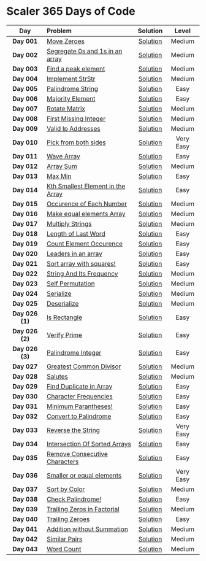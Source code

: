 # Scaler 365 Days of Code

|  Day  |  Problem  |  Solution  |  Level  |
|:-----:|:-----------|:-----------:|:-------:|
|  **Day 001**  |  [Move Zeroes](https://www.interviewbit.com/problems/move-zeroes/)  |  [Solution](https://github.com/kishanrajput23/Scaler-365-Days-of-Code/blob/main/Problems/Day_001.cpp)  |  Medium  |
|  **Day 002**  |  [Segregate 0s and 1s in an array](https://www.interviewbit.com/problems/segregate-0s-and-1s-in-an-array/)  |  [Solution](https://github.com/kishanrajput23/Scaler-365-Days-of-Code/blob/main/Problems/Day_002.cpp)  |  Medium  |
|  **Day 003**  |  [Find a peak element](https://www.interviewbit.com/problems/find-a-peak-element/)  |  [Solution](https://github.com/kishanrajput23/Scaler-365-Days-of-Code/blob/main/Problems/Day_003.cpp)  |  Medium  |
|  **Day 004**  |  [Implement StrStr](https://www.interviewbit.com/problems/implement-strstr/)  |  [Solution](https://github.com/kishanrajput23/Scaler-365-Days-of-Code/blob/main/Problems/Day_004.cpp)  |  Medium  |
|  **Day 005**  |  [Palindrome String](https://www.interviewbit.com/problems/palindrome-string/)  |  [Solution](https://github.com/kishanrajput23/Scaler-365-Days-of-Code/blob/main/Problems/Day_005.cpp)  |  Easy  |
|  **Day 006**  |  [Majority Element](https://www.interviewbit.com/problems/majority-element/)  |  [Solution](https://github.com/kishanrajput23/Scaler-365-Days-of-Code/blob/main/Problems/Day_006.cpp)  |  Easy  |
|  **Day 007**  |  [Rotate Matrix](https://www.interviewbit.com/problems/rotate-matrix/)  |  [Solution](https://github.com/kishanrajput23/Scaler-365-Days-of-Code/blob/main/Problems/Day_007.cpp)  |  Medium  |
|  **Day 008**  |  [First Missing Integer](https://www.interviewbit.com/problems/first-missing-integer/)  |  [Solution](https://github.com/kishanrajput23/Scaler-365-Days-of-Code/blob/main/Problems/Day_008.cpp)  |  Medium  |
|  **Day 009**  |  [Valid Ip Addresses](https://www.interviewbit.com/problems/valid-ip-addresses/)  |  [Solution](https://github.com/kishanrajput23/Scaler-365-Days-of-Code/blob/main/Problems/Day_009.cpp)  |  Medium  |
|  **Day 010**  |  [Pick from both sides](https://www.interviewbit.com/problems/pick-from-both-sides/)  |  [Solution](https://github.com/kishanrajput23/Scaler-365-Days-of-Code/blob/main/Problems/Day_010.cpp)  |  Very Easy  |
|  **Day 011**  |  [Wave Array](https://www.interviewbit.com/problems/wave-array/)  |  [Solution](https://github.com/kishanrajput23/Scaler-365-Days-of-Code/blob/main/Problems/Day_011.cpp)  |  Easy  |
|  **Day 012**  |  [Array Sum](https://www.interviewbit.com/problems/array-sum/)  |  [Solution](https://github.com/kishanrajput23/Scaler-365-Days-of-Code/blob/main/Problems/Day_012.cpp)  |  Medium  |
|  **Day 013**  |  [Max Min](https://www.interviewbit.com/problems/max-min-05542f2f-69aa-4253-9cc7-84eb7bf739c4/)  |  [Solution](https://github.com/kishanrajput23/Scaler-365-Days-of-Code/blob/main/Problems/Day_013.cpp)  |  Easy  |
|  **Day 014**  |  [Kth Smallest Element in the Array](https://www.interviewbit.com/problems/kth-smallest-element-in-the-array/)  |  [Solution](https://github.com/kishanrajput23/Scaler-365-Days-of-Code/blob/main/Problems/Day_014.cpp)  |  Easy  |
|  **Day 015**  |  [Occurence of Each Number](https://www.interviewbit.com/problems/occurence-of-each-number/)  |  [Solution](https://github.com/kishanrajput23/Scaler-365-Days-of-Code/blob/main/Problems/Day_015.cpp)  |  Medium  |
|  **Day 016**  |  [Make equal elements Array](https://www.interviewbit.com/problems/make-equal-elements-array/)  |  [Solution](https://github.com/kishanrajput23/Scaler-365-Days-of-Code/blob/main/Problems/Day_016.cpp)  |  Medium  |
|  **Day 017**  |  [Multiply Strings](https://www.interviewbit.com/problems/multiply-strings/)  |  [Solution](https://github.com/kishanrajput23/Scaler-365-Days-of-Code/blob/main/Problems/Day_017.cpp)  |  Medium  |
|  **Day 018**  |  [Length of Last Word](https://www.interviewbit.com/problems/length-of-last-word/)  |  [Solution](https://github.com/kishanrajput23/Scaler-365-Days-of-Code/blob/main/Problems/Day_018.cpp)  |  Easy  |
|  **Day 019**  |  [Count Element Occurence](https://www.interviewbit.com/problems/count-element-occurence/)  |  [Solution](https://github.com/kishanrajput23/Scaler-365-Days-of-Code/blob/main/Problems/Day_019.cpp)  |  Easy  |
|  **Day 020**  |  [Leaders in an array](https://www.interviewbit.com/problems/leaders-in-an-array/)  |  [Solution](https://github.com/kishanrajput23/Scaler-365-Days-of-Code/blob/main/Problems/Day_020.cpp)  |  Easy  |
|  **Day 021**  |  [Sort array with squares!](https://www.interviewbit.com/problems/sort-array-with-squares/)  |  [Solution](https://github.com/kishanrajput23/Scaler-365-Days-of-Code/blob/main/Problems/Day_021.cpp)  |  Easy  |
|  **Day 022**  |  [String And Its Frequency](https://www.interviewbit.com/problems/string-and-its-frequency/)  |  [Solution](https://github.com/kishanrajput23/Scaler-365-Days-of-Code/blob/main/Problems/Day_022.cpp)  |  Medium  |
|  **Day 023**  |  [Self Permutation](https://www.interviewbit.com/problems/self-permutation/)  |  [Solution](https://github.com/kishanrajput23/Scaler-365-Days-of-Code/blob/main/Problems/Day_023.cpp)  |  Medium  |
|  **Day 024**  |  [Serialize](https://www.interviewbit.com/problems/serialize/)  |  [Solution](https://github.com/kishanrajput23/Scaler-365-Days-of-Code/blob/main/Problems/Day_024.cpp)  |  Medium  |
|  **Day 025**  |  [Deserialize](https://www.interviewbit.com/problems/deserialize/)  |  [Solution](https://github.com/kishanrajput23/Scaler-365-Days-of-Code/blob/main/Problems/Day_025.cpp)  |  Medium  |
|  **Day 026 (1)**  |  [Is Rectangle](https://www.interviewbit.com/problems/is-rectangle/)  |  [Solution](https://github.com/kishanrajput23/Scaler-365-Days-of-Code/blob/main/Problems/Day_026_1.cpp)  |  Easy  |
|  **Day 026 (2)**  |  [Verify Prime](https://www.interviewbit.com/problems/verify-prime/)  |  [Solution](https://github.com/kishanrajput23/Scaler-365-Days-of-Code/blob/main/Problems/Day_026_2.cpp)  |  Easy  |
|  **Day 026 (3)**  |  [Palindrome Integer](https://www.interviewbit.com/problems/palindrome-integer/)  |  [Solution](https://github.com/kishanrajput23/Scaler-365-Days-of-Code/blob/main/Problems/Day_026_3.cpp)  |  Easy  |
|  **Day 027**  |  [Greatest Common Divisor](https://www.interviewbit.com/problems/greatest-common-divisor/)  |  [Solution](https://github.com/kishanrajput23/Scaler-365-Days-of-Code/blob/main/Problems/Day_027.cpp)  |  Medium  |
|  **Day 028**  |  [Salutes](https://www.interviewbit.com/problems/salutes/)  |  [Solution](https://github.com/kishanrajput23/Scaler-365-Days-of-Code/blob/main/Problems/Day_028.cpp)  |  Medium  |
|  **Day 029**  |  [Find Duplicate in Array](https://www.interviewbit.com/problems/find-duplicate-in-array/)  |  [Solution](https://github.com/kishanrajput23/Scaler-365-Days-of-Code/blob/main/Problems/Day_029.cpp)  |  Easy  |
|  **Day 030**  |  [Character Frequencies](https://www.interviewbit.com/problems/character-frequencies/)  |  [Solution](https://github.com/kishanrajput23/Scaler-365-Days-of-Code/blob/main/Problems/Day_030.cpp)  |  Easy  |
|  **Day 031**  |  [Minimum Parantheses!](https://www.interviewbit.com/problems/minimum-parantheses/)  |  [Solution](https://github.com/kishanrajput23/Scaler-365-Days-of-Code/blob/main/Problems/Day_031.cpp)  |  Easy  |
|  **Day 032**  |  [Convert to Palindrome](https://www.interviewbit.com/problems/convert-to-palindrome/)  |  [Solution](https://github.com/kishanrajput23/Scaler-365-Days-of-Code/blob/main/Problems/Day_032.cpp)  |  Easy  |
|  **Day 033**  |  [Reverse the String](https://www.interviewbit.com/problems/reverse-the-string/)  |  [Solution](https://github.com/kishanrajput23/Scaler-365-Days-of-Code/blob/main/Problems/Day_033.cpp)  |  Very Easy  |
|  **Day 034**  |  [Intersection Of Sorted Arrays](https://www.interviewbit.com/problems/intersection-of-sorted-arrays/)  |  [Solution](https://github.com/kishanrajput23/Scaler-365-Days-of-Code/blob/main/Problems/Day_034.cpp)  |  Easy  |
|  **Day 035**  |  [Remove Consecutive Characters](https://www.interviewbit.com/problems/remove-consecutive-characters/)  |  [Solution](https://github.com/kishanrajput23/Scaler-365-Days-of-Code/blob/main/Problems/Day_035.cpp)  |  Easy  |
|  **Day 036**  |  [Smaller or equal elements](https://www.interviewbit.com/problems/smaller-or-equal-elements/)  |  [Solution](https://github.com/kishanrajput23/Scaler-365-Days-of-Code/blob/main/Problems/Day_036.cpp)  |  Very Easy  |
|  **Day 037**  |  [Sort by Color](https://www.interviewbit.com/problems/sort-by-color/)  |  [Solution](https://github.com/kishanrajput23/Scaler-365-Days-of-Code/blob/main/Problems/Day_037.cpp)  |  Medium  |
|  **Day 038**  |  [Check Palindrome!](https://www.interviewbit.com/problems/check-palindrome/)  |  [Solution](https://github.com/kishanrajput23/Scaler-365-Days-of-Code/blob/main/Problems/Day_038.cpp)  |  Easy  |
|  **Day 039**  |  [Trailing Zeros in Factorial](https://www.interviewbit.com/problems/trailing-zeros-in-factorial/)  |  [Solution](https://github.com/kishanrajput23/Scaler-365-Days-of-Code/blob/main/Problems/Day_039.cpp)  |  Medium  |
|  **Day 040**  |  [Trailing Zeroes](https://www.interviewbit.com/problems/trailing-zeroes/)  |  [Solution](https://github.com/kishanrajput23/Scaler-365-Days-of-Code/blob/main/Problems/Day_040.cpp)  |  Easy  |
|  **Day 041**  |  [Addition without Summation](https://www.interviewbit.com/problems/addition-without-summation/)  |  [Solution](https://github.com/kishanrajput23/Scaler-365-Days-of-Code/blob/main/Problems/Day_041.cpp)  |  Medium  |
|  **Day 042**  |  [Similar Pairs](https://www.interviewbit.com/problems/similar-pairs/)  |  [Solution](https://github.com/kishanrajput23/Scaler-365-Days-of-Code/blob/main/Problems/Day_042.cpp)  |  Medium  |
|  **Day 043**  |  [Word Count](https://www.interviewbit.com/problems/word-count/)  |  [Solution](https://github.com/kishanrajput23/Scaler-365-Days-of-Code/blob/main/Problems/Day_043.cpp)  |  Medium  |
